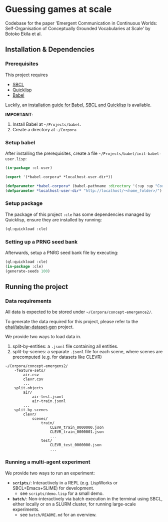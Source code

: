 # Guessing games at scale

Codebase for the paper 'Emergent Communication in Continuous Worlds: Self-Organisation of Conceptually Grounded Vocabularies at Scale' by Botoko Ekila et al.

## Installation & Dependencies

### Prerequisites

This project requires

- [SBCL](http://www.sbcl.org/)
- [Quicklisp](https://www.quicklisp.org/beta/)
- [Babel](https://gitlab.ai.vub.ac.be/ehai/babel)

Luckily, an [installation guide for Babel, SBCL and Quicklisp](https://emergent-languages.org/wiki/docs/installation/installation.html) is available.

**IMPORTANT**:

1. Install Babel at `~/Projects/babel`.
2. Create a directory at `~/Corpora`

### Setup babel

After installing the prerequisites, create a file `~/Projects/babel/init-babel-user.lisp`:

```lisp
(in-package :cl-user)

(export '(*babel-corpora* *localhost-user-dir*))

(defparameter *babel-corpora* (babel-pathname :directory '(:up :up "Corpora")))
(defparameter *localhost-user-dir* "http://localhost/~<home_folder>/")
```

### Setup package

The package of this project `:cle` has some dependencies managed by Quicklisp, ensure they are installed by running:

```lisp
(ql:quickload :cle)
```

### Setting up a PRNG seed bank

Afterwards, setup a PNRG seed bank file by executing:

```lisp
(ql:quickload :cle)
(in-package :cle)
(generate-seeds 100)
```

## Running the project

### Data requirements

All data is expected to be stored under `~/Corpora/concept-emergence2/`.

To generate the data required for this project, please refer to the [ehai/tabular-dataset-gen](https://gitlab.ai.vub.ac.be/ehai/tabular-dataset-gen) project.

We provide two ways to load data in.

1. split-by-entities: a `.jsonl` file containing all entities.
2. split-by-scenes: a separate `.jsonl` file for each scene, where scenes are precomputed (e.g. for datasets like CLEVR)

```
~/Corpora/concept-emergens2/
    -feature-sets/
        air.csv
        clevr.csv
        ...
    split-objects
        air/
            air-test.jsonl
            air-train.jsonl
        ...
    split-by-scenes
        clevr/
            scenes/
                train/
                    CLEVR_train_0000000.json
                    CLEVR_train_0000001.json
                    ...
                test/
                    CLEVR_test_0000000.json
                    ...
```

### Running a multi-agent experiment

We provide two ways to run an experiment:

- **`scripts/`**: Interactively in a REPL (e.g. LispWorks or SBCL+Emacs+SLIME) for development.
  - see `scripts/demo.lisp` for a small demo.
- **`batch/`**: Non-interactively via batch execution in the terminal using SBCL, either locally or on a SLURM cluster, for running large-scale experiments.
  - see `batch/README.md` for an overview.
